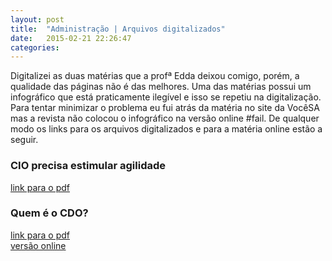 ```yaml
---
layout: post
title:  "Administração | Arquivos digitalizados"
date:   2015-02-21 22:26:47
categories: 
---
```


Digitalizei as duas matérias que a profª Edda deixou comigo, porém, a qualidade das
páginas não é das melhores. Uma das matérias possui um infográfico que está praticamente 
ilegível e isso se repetiu na digitalização. Para tentar minimizar o problema eu fui atrás
da matéria no site da VocêSA mas a revista não colocou o infográfico na versão online #fail.
De qualquer modo os links para os arquivos digitalizados e para a matéria online estão a seguir.

### CIO precisa estimular agilidade
[link para o pdf](https://drive.google.com/file/d/0B-iJUE4iVWBNVTRjNXdYcl92Smc/view?usp=sharing)

### Quem é o CDO?
[link para o pdf](https://drive.google.com/file/d/0B-iJUE4iVWBNR3RMS0tnZUZpaGs/view?usp=sharing)
<br>
[versão online](http://exame.abril.com.br/revista-voce-sa/edicoes/176/noticias/quem-e-o-cdo)

